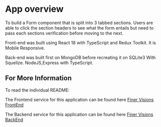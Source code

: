 # App overview

To build a Form component that is split into 3 tabbed sections. Users are able to click the section headers to see what the form entails but need to pass each sections verification before moving to the next.

Front-end was built using React 18 with TypeScript and Redux Toolkit.
It is Mobile Responsive.

Back-end was built first on MongoDB before recreating it on SQLite3 With Squelize. NodeJS,Express with TypeScript.

## For More Information

To read the individual README:

The Frontend service for this application can be found here [Finer Visions FrontEnd](https://github.com/Bruneljohnson/finer-vision/tree/main/front-end)

The Backend service for this application can be found here [Finer Visions BackEnd](https://github.com/Bruneljohnson/finer-vision/tree/main/back-end)
